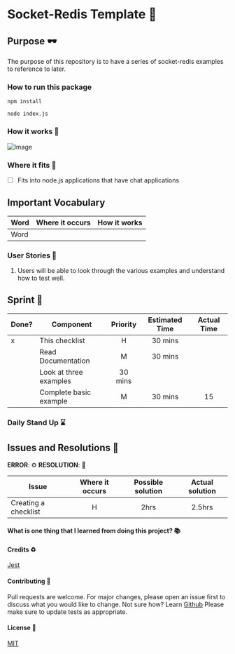 # Socket-Redis Template :rocket:

## Purpose :dark_sunglasses:

The purpose of this repository is to have a series of socket-redis examples to reference to later.

### How to run this package

```
npm install
```

```
node index.js
```

### How it works :open_book:

![Image](https://www.dropbox.com/s/qssnbo02fau4wwc/Screen%20Shot%202020-07-27%20at%2014.01.49.png?raw=1)

### Where it fits :paperclip:

- [ ] Fits into node.js applications that have chat applications

## Important Vocabulary

| Word | Where it occurs | How it works |
| ---- | :-------------: | :----------: |
| Word |                 |              |

### User Stories :telescope:

1. Users will be able to look through the various examples and understand how to test well.

## Sprint :athletic_shoe:

| Done? | Component              | Priority | Estimated Time | Actual Time |
| ----- | ---------------------- | :------: | :------------: | :---------: |
| x     | This checklist         |    H     |    30 mins     |             |
|       | Read Documentation     |    M     |    30 mins     |             |
|       | Look at three examples | 30 mins  |                |
|       | Complete basic example |    M     |    30 mins     |     15      |

### Daily Stand Up :hourglass:

## Issues and Resolutions :flashlight:

**ERROR**: :gear:
**RESOLUTION**: :key:

| Issue                | Where it occurs | Possible solution | Actual solution |
| -------------------- | :-------------: | :---------------: | :-------------: |
| Creating a checklist |        H        |       2hrs        |     2.5hrs      |

#### What is one thing that I learned from doing this project? :books:

#### Credits :recycle:

[Jest](https://jestjs.io/)

#### Contributing :round_pushpin:

Pull requests are welcome. For major changes, please open an issue first to discuss what you would like to change.
Not sure how? Learn [Github](https://www.youtube.com/watch?v=3RjQznt-8kE&list=PL4cUxeGkcC9goXbgTDQ0n_4TBzOO0ocPR)
Please make sure to update tests as appropriate.

#### License :memo:

[MIT](https://choosealicense.com/licenses/mit/)

